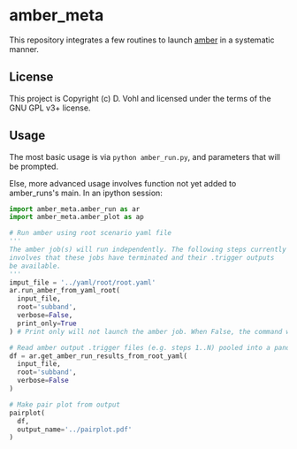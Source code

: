 # amber_meta

This repository integrates a few routines to launch [amber](http://github.com/AA-ALERT/AMBER_setup) in a systematic manner.

## License

This project is Copyright (c) D. Vohl and licensed under
the terms of the GNU GPL v3+ license.

## Usage

The most basic usage is via `python amber_run.py`, and parameters that will be prompted. 

Else, more advanced usage involves function not yet added to amber_runs's main. In an ipython session: 

```python
import amber_meta.amber_run as ar
import amber_meta.amber_plot as ap

# Run amber using root scenario yaml file
'''
The amber job(s) will run independently. The following steps currently 
involves that these jobs have terminated and their .trigger outputs 
be available.
'''
imput_file = '../yaml/root/root.yaml'
ar.run_amber_from_yaml_root(
  input_file, 
  root='subband', 
  verbose=False, 
  print_only=True
) # Print only will not launch the amber job. When False, the command will be run via subprocess.

# Read amber output .trigger files (e.g. steps 1..N) pooled into a pandas dataframe
df = ar.get_amber_run_results_from_root_yaml(
  input_file, 
  root='subband', 
  verbose=False
)

# Make pair plot from output
pairplot(
  df, 
  output_name='../pairplot.pdf'
)
```
